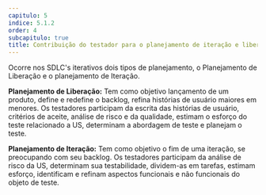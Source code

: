 ```yaml
---
capitulo: 5
indice: 5.1.2
order: 4
subcapitulo: true
title: Contribuição do testador para o planejamento de iteração e liberação
---
```


<p>
  Ocorre nos SDLC's iterativos dois tipos de planejamento, o Planejamento de Liberação e o planejamento de Iteração.
</p>

<p><b>Planejamento de Liberação:</b> Tem como objetivo lançamento de um produto, define e redefine o backlog, refina histórias de usuário maiores em menores. Os testadores participam da escrita das histórias de usuário, critérios de aceite, análise de risco e da qualidade, estimam o esforço do teste relacionado a US, determinam a abordagem de teste e planejam o teste.</p>

<p><b>Planejamento de Iteração:</b> Tem como objetivo o fim de uma iteração, se preocupando com seu backlog. Os testadores participam da análise de risco da US, determinam sua testabilidade, dividem-as em tarefas, estimam esforço, identificam e refinam aspectos funcionais e não funcionais do objeto de teste. </p>

<p>

</p>
